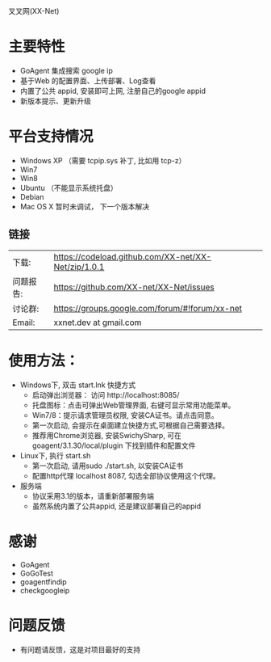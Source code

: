 叉叉网(XX-Net)




主要特性
========

* GoAgent 集成搜索 google ip
* 基于Web 的配置界面、上传部署、Log查看
* 内置了公共 appid, 安装即可上网, 注册自己的google appid
* 新版本提示、更新升级

平台支持情况
================
* Windows XP （需要 tcpip.sys 补丁, 比如用 tcp-z）
* Win7
* Win8
* Ubuntu （不能显示系统托盘）
* Debian
* Mac OS X 暂时未调试， 下一个版本解决

## 链接
|   |   |
| --------   | :----  |
|下载: |https://codeload.github.com/XX-net/XX-Net/zip/1.0.1|
|问题报告:  |https://github.com/XX-net/XX-Net/issues|
|讨论群:  |https://groups.google.com/forum/#!forum/xx-net|
|Email:   |xxnet.dev at gmail.com|

使用方法：
========
* Windows下, 双击 start.lnk 快捷方式
  - 启动弹出浏览器： 访问 http://localhost:8085/
  - 托盘图标：点击可弹出Web管理界面, 右键可显示常用功能菜单。
  - Win7/8：提示请求管理员权限, 安装CA证书。请点击同意。
  - 第一次启动, 会提示在桌面建立快捷方式,可根据自己需要选择。
  - 推荐用Chrome浏览器, 安装SwichySharp, 可在goagent/3.1.30/local/plugin 下找到插件和配置文件
* Linux下, 执行 start.sh
  - 第一次启动, 请用sudo ./start.sh, 以安装CA证书
  - 配置http代理 localhost 8087, 勾选全部协议使用这个代理。
* 服务端
  - 协议采用3.1的版本，请重新部署服务端
  - 虽然系统内置了公共appid, 还是建议部署自己的appid

感谢
=========
* GoAgent
* GoGoTest
* goagentfindip
* checkgoogleip



问题反馈
=======
* 有问题请反馈，这是对项目最好的支持